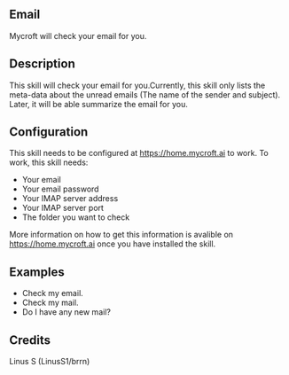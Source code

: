 ## Email
Mycroft will check your email for you.

## Description
This skill will check your email for you.Currently, this skill only lists the meta-data about the unread emails (The name of the sender and subject).
Later, it will be able summarize the email for you.

## Configuration
This skill needs to be configured at https://home.mycroft.ai to work.
To work, this skill needs:
 - Your email
 - Your email password
 - Your IMAP server address
 - Your IMAP server port
 - The folder you want to check

More information on how to get this information is avalible on https://home.mycroft.ai once you have installed the skill.

## Examples
 - Check my email.
 - Check my mail.
 - Do I have any new mail?

## Credits
Linus S (LinusS1/brrn)


